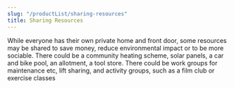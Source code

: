 ```yaml
---
slug: "/productList/sharing-resources"
title: Sharing Resources
---
```


While everyone has their own private home and front door, some resources may be shared to save money, reduce environmental impact or to be more sociable. There could be a community heating scheme, solar panels, a car and bike pool, an allotment, a tool store. There could be work groups for maintenance etc, lift sharing, and activity groups, such as a film club or exercise classes